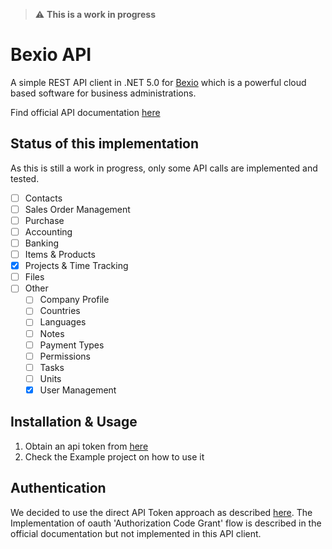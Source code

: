 > :warning: **This is a work in progress**

# Bexio API

A simple REST API client in .NET 5.0 for [Bexio](https://www.bexio.com/) which is a powerful cloud based software for
business administrations.

Find official API documentation [here](https://docs.bexio.com/)

## Status of this implementation

As this is still a work in progress, only some API calls are implemented and tested.

* [ ] Contacts
* [ ] Sales Order Management
* [ ] Purchase
* [ ] Accounting
* [ ] Banking
* [ ] Items & Products
* [x] Projects & Time Tracking
* [ ] Files
* [ ] Other
    * [ ] Company Profile
    * [ ] Countries
    * [ ] Languages
    * [ ] Notes
    * [ ] Payment Types
    * [ ] Permissions
    * [ ] Tasks
    * [ ] Units
    * [x] User Management

## Installation & Usage

1. Obtain an api token from [here](https://office.bexio.com/admin/apiTokens)
2. Check the Example project on how to use it

## Authentication

We decided to use the direct API Token approach as described 
[here](https://docs.bexio.com/#section/Authentication/API-Tokens). 
The Implementation of oauth 'Authorization Code Grant' flow is described
in the official documentation but not implemented in this API client.

